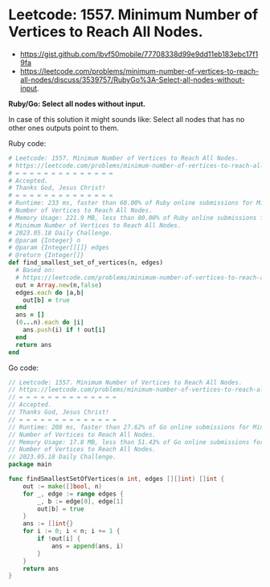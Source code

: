 # Leetcode: 1557. Minimum Number of Vertices to Reach All Nodes.

- https://gist.github.com/lbvf50mobile/77708338d99e9dd11eb183ebc17f19fa
- https://leetcode.com/problems/minimum-number-of-vertices-to-reach-all-nodes/discuss/3539757/RubyGo%3A-Select-all-nodes-without-input.

**Ruby/Go: Select all nodes without input.**

In case of this solution it might sounds like: Select all nodes that has no other
ones outputs point to them.

Ruby code:
```Ruby
# Leetcode: 1557. Minimum Number of Vertices to Reach All Nodes.
# https://leetcode.com/problems/minimum-number-of-vertices-to-reach-all-nodes/
# = = = = = = = = = = = = = =
# Accepted.
# Thanks God, Jesus Christ!
# = = = = = = = = = = = = = =
# Runtime: 233 ms, faster than 60.00% of Ruby online submissions for Minimum
# Number of Vertices to Reach All Nodes.
# Memory Usage: 221.9 MB, less than 80.00% of Ruby online submissions for
# Minimum Number of Vertices to Reach All Nodes.
# 2023.05.18 Daily Challenge.
# @param {Integer} n
# @param {Integer[][]} edges
# @return {Integer[]}
def find_smallest_set_of_vertices(n, edges)
  # Based on:
  # https://leetcode.com/problems/minimum-number-of-vertices-to-reach-all-nodes/solution/
  out = Array.new(n,false)
  edges.each do |a,b|
    out[b] = true
  end
  ans = []
  (0...n).each do |i|
    ans.push(i) if ! out[i]
  end
  return ans
end
```

Go code:
```Go
// Leetcode: 1557. Minimum Number of Vertices to Reach All Nodes.
// https://leetcode.com/problems/minimum-number-of-vertices-to-reach-all-nodes/
// = = = = = = = = = = = = = =
// Accepted.
// Thanks God, Jesus Christ!
// = = = = = = = = = = = = = =
// Runtime: 208 ms, faster than 27.62% of Go online submissions for Minimum
// Number of Vertices to Reach All Nodes.
// Memory Usage: 17.8 MB, less than 51.43% of Go online submissions for Minimum
// Number of Vertices to Reach All Nodes.
// 2023.05.18 Daily Challenge.
package main

func findSmallestSetOfVertices(n int, edges [][]int) []int {
	out := make([]bool, n)
	for _, edge := range edges {
		_, b := edge[0], edge[1]
		out[b] = true
	}
	ans := []int{}
	for i := 0; i < n; i += 1 {
		if !out[i] {
			ans = append(ans, i)
		}
	}
	return ans
}
```
